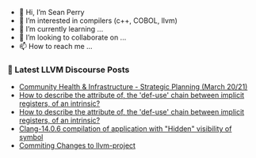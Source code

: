 - 👋 Hi, I’m Sean Perry
- 👀 I’m interested in compilers (c++, COBOL, llvm)
- 🌱 I’m currently learning ...
- 💞️ I’m looking to collaborate on ...
- 📫 How to reach me ...

<!---
s66perry/s66perry is a ✨ special ✨ repository because its `README.md` (this file) appears on your GitHub profile.
You can click the Preview link to take a look at your changes.
--->
### 📕 Latest LLVM Discourse Posts

<!-- DISCOURSE-LLVM:START -->
- [Community Health &amp; Infrastructure - Strategic Planning &lpar;March 20/21&rpar;](https://discourse.llvm.org/t/community-health-infrastructure-strategic-planning-march-20-21/68796#post_4)
- [How to describe the attribute of, the &#39;def-use&#39; chain between implicit registers, of an intrinsic?](https://discourse.llvm.org/t/how-to-describe-the-attribute-of-the-def-use-chain-between-implicit-registers-of-an-intrinsic/69228#post_3)
- [How to describe the attribute of, the &#39;def-use&#39; chain between implicit registers, of an intrinsic?](https://discourse.llvm.org/t/how-to-describe-the-attribute-of-the-def-use-chain-between-implicit-registers-of-an-intrinsic/69228#post_2)
- [Clang-14.0.6 compilation of application with &quot;Hidden&quot; visibility of symbol](https://discourse.llvm.org/t/clang-14-0-6-compilation-of-application-with-hidden-visibility-of-symbol/69195#post_3)
- [Commiting Changes to llvm-project](https://discourse.llvm.org/t/commiting-changes-to-llvm-project/69208#post_20)
<!-- DISCOURSE-LLVM:END -->
